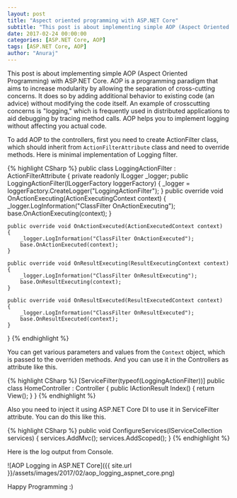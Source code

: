 ```yaml
---
layout: post
title: "Aspect oriented programming with ASP.NET Core"
subtitle: "This post is about implementing simple AOP (Aspect Oriented Programming) with ASP.NET Core. AOP is a programming paradigm that aims to increase modularity by allowing the separation of cross-cutting concerns. It does so by adding additional behavior to existing code (an advice) without modifying the code itself."
date: 2017-02-24 00:00:00
categories: [ASP.NET Core, AOP]
tags: [ASP.NET Core, AOP]
author: "Anuraj"
---
```

This post is about implementing simple AOP (Aspect Oriented Programming) with ASP.NET Core. AOP is a programming paradigm that aims to increase modularity by allowing the separation of cross-cutting concerns. It does so by adding additional behavior to existing code (an advice) without modifying the code itself. An example of crosscutting concerns is "logging," which is frequently used in distributed applications to aid debugging by tracing method calls. AOP helps you to implement logging without affecting you actual code. 

To add AOP to the controllers, first you need to create ActionFilter class, which should inherit from `ActionFilterAttribute` class and need to override methods. Here is minimal implementation of Logging filter.

{% highlight CSharp %}
public class LoggingActionFilter : ActionFilterAttribute
{
    private readonly ILogger _logger;
    public LoggingActionFilter(ILoggerFactory loggerFactory)
    {
        _logger = loggerFactory.CreateLogger("LoggingActionFilter");
    }
    public override void OnActionExecuting(ActionExecutingContext context)
    {
        _logger.LogInformation("ClassFilter OnActionExecuting");
        base.OnActionExecuting(context);
    }

    public override void OnActionExecuted(ActionExecutedContext context)
    {
        _logger.LogInformation("ClassFilter OnActionExecuted");
        base.OnActionExecuted(context);
    }

    public override void OnResultExecuting(ResultExecutingContext context)
    {
        _logger.LogInformation("ClassFilter OnResultExecuting");
        base.OnResultExecuting(context);
    }

    public override void OnResultExecuted(ResultExecutedContext context)
    {
        _logger.LogInformation("ClassFilter OnResultExecuted");
        base.OnResultExecuted(context);
    }
}
{% endhighlight %}

You can get various parameters and values from the `Context` object, which is passed to the overriden methods. And you can use it in the Controllers as attribute like this.

{% highlight CSharp %}
[ServiceFilter(typeof(LoggingActionFilter))]
public class HomeController : Controller
{
    public IActionResult Index()
    {
        return View();
    }
}
{% endhighlight %}

Also you need to inject it using ASP.NET Core DI to use it in ServiceFilter attribute. You can do this like this.

{% highlight CSharp %}
public void ConfigureServices(IServiceCollection services)
{
    services.AddMvc();
    services.AddScoped<LoggingActionFilter>();
}
{% endhighlight %}

Here is the log output from Console. 

![AOP Logging in ASP.NET Core]({{ site.url }}/assets/images/2017/02/aop_logging_aspnet_core.png)

Happy Programming :)